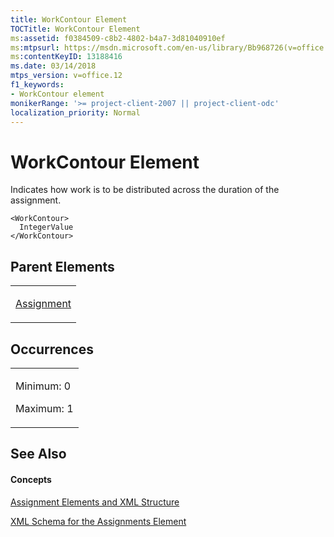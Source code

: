 ```yaml
---
title: WorkContour Element
TOCTitle: WorkContour Element
ms:assetid: f0384509-c8b2-4802-b4a7-3d81040910ef
ms:mtpsurl: https://msdn.microsoft.com/en-us/library/Bb968726(v=office.12)
ms:contentKeyID: 13188416
ms.date: 03/14/2018
mtps_version: v=office.12
f1_keywords:
- WorkContour element
monikerRange: '>= project-client-2007 || project-client-odc'
localization_priority: Normal
---
```


# WorkContour Element




Indicates how work is to be distributed across the duration of the assignment.

    <WorkContour>
      IntegerValue
    </WorkContour>

## Parent Elements

<table>
<colgroup>
<col style="width: 100%" />
</colgroup>
<tbody>
<tr class="odd">
<td><p><a href="assignment-element.md">Assignment</a></p></td>
</tr>
</tbody>
</table>

## Occurrences

<table>
<colgroup>
<col style="width: 100%" />
</colgroup>
<tbody>
<tr class="odd">
<td><p>Minimum: 0</p>
<p>Maximum: 1</p></td>
</tr>
</tbody>
</table>

## See Also

#### Concepts

[Assignment Elements and XML Structure](assignment-elements-and-xml-structure.md)

[XML Schema for the Assignments Element](xml-schema-for-the-assignments-element.md)

